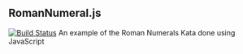 RomanNumeral.js
-------------
[![Build Status](https://travis-ci.org/joelbyler/RomanNumeral.js.png?branch=master)](https://travis-ci.org/joelbyler/RomanNumeral.js)
An example of the Roman Numerals Kata done using JavaScript
